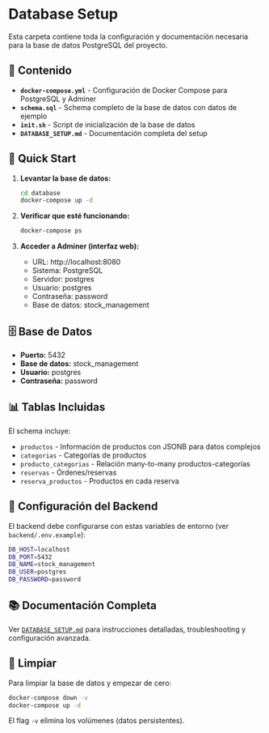 # Database Setup

Esta carpeta contiene toda la configuración y documentación necesaria para la base de datos PostgreSQL del proyecto.

## 📁 Contenido

- **`docker-compose.yml`** - Configuración de Docker Compose para PostgreSQL y Adminer
- **`schema.sql`** - Schema completo de la base de datos con datos de ejemplo
- **`init.sh`** - Script de inicialización de la base de datos
- **`DATABASE_SETUP.md`** - Documentación completa del setup

## 🚀 Quick Start

1. **Levantar la base de datos:**
   ```bash
   cd database
   docker-compose up -d
   ```

2. **Verificar que esté funcionando:**
   ```bash
   docker-compose ps
   ```

3. **Acceder a Adminer (interfaz web):**
   - URL: http://localhost:8080
   - Sistema: PostgreSQL
   - Servidor: postgres
   - Usuario: postgres
   - Contraseña: password
   - Base de datos: stock_management

## 🗄️ Base de Datos

- **Puerto:** 5432
- **Base de datos:** stock_management
- **Usuario:** postgres
- **Contraseña:** password

## 📊 Tablas Incluidas

El schema incluye:
- `productos` - Información de productos con JSONB para datos complejos
- `categorias` - Categorías de productos
- `producto_categorias` - Relación many-to-many productos-categorías
- `reservas` - Órdenes/reservas
- `reserva_productos` - Productos en cada reserva

## 🔧 Configuración del Backend

El backend debe configurarse con estas variables de entorno (ver `backend/.env.example`):

```bash
DB_HOST=localhost
DB_PORT=5432
DB_NAME=stock_management
DB_USER=postgres
DB_PASSWORD=password
```

## 📚 Documentación Completa

Ver [`DATABASE_SETUP.md`](./DATABASE_SETUP.md) para instrucciones detalladas, troubleshooting y configuración avanzada.

## 🧹 Limpiar

Para limpiar la base de datos y empezar de cero:

```bash
docker-compose down -v
docker-compose up -d
```

El flag `-v` elimina los volúmenes (datos persistentes).
